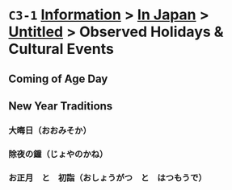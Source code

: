# `C3-1` [Information](../../) > [In Japan](../) > [Untitled](../untitled) > Observed Holidays & Cultural Events

<!-- add national holidays -->
## Coming of Age Day
## New Year Traditions
### 大晦日（おおみそか）
### 除夜の鐘（じょやのかね）
### お正月　と　初詣（おしょうがつ　と　はつもうで）
